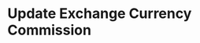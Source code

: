 # Update Exchange Currency Commission

<api-endpoint openapi-path="../../OpenApi/user.openapi.yaml" method="PUT" endpoint="/api/v1/exchanges/{id}"/>